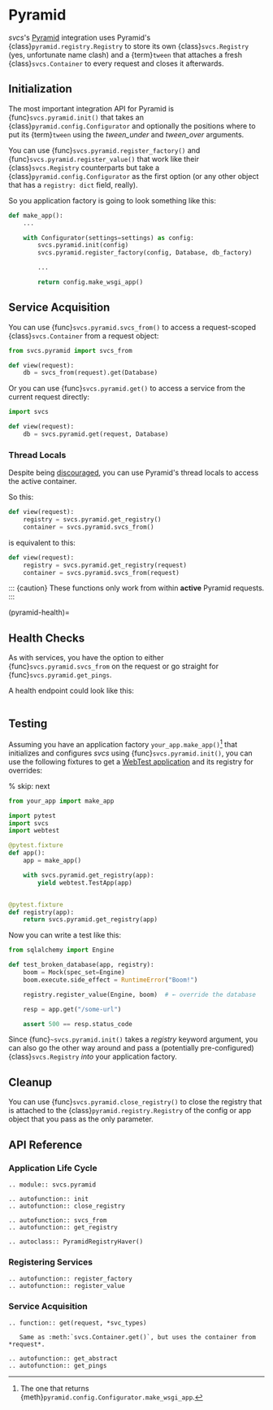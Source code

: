 # Pyramid

*svcs*'s [Pyramid](https://trypyramid.com) integration uses Pyramid's {class}`pyramid.registry.Registry` to store its own {class}`svcs.Registry` (yes, unfortunate name clash) and a {term}`tween` that attaches a fresh {class}`svcs.Container` to every request and closes it afterwards.


## Initialization

The most important integration API for Pyramid is {func}`svcs.pyramid.init()` that takes an {class}`pyramid.config.Configurator` and optionally the positions where to put its {term}`tween` using the *tween_under* and *tween_over* arguments.

You can use {func}`svcs.pyramid.register_factory()` and {func}`svcs.pyramid.register_value()` that work like their {class}`svcs.Registry` counterparts but take a {class}`pyramid.config.Configurator` as the first option (or any other object that has a `registry: dict` field, really).

So you application factory is going to look something like this:

```python
def make_app():
    ...

    with Configurator(settings=settings) as config:
        svcs.pyramid.init(config)
        svcs.pyramid.register_factory(config, Database, db_factory)

        ...

        return config.make_wsgi_app()
```


## Service Acquisition

You can use {func}`svcs.pyramid.svcs_from()` to access a request-scoped {class}`svcs.Container` from a request object:

```python
from svcs.pyramid import svcs_from

def view(request):
    db = svcs_from(request).get(Database)
```

Or you can use {func}`svcs.pyramid.get()` to access a service from the current request directly:

```python
import svcs

def view(request):
    db = svcs.pyramid.get(request, Database)
```


### Thread Locals

Despite being [discouraged](<inv:#narr/threadlocals>), you can use Pyramid's thread locals to access the active container.

So this:

```python
def view(request):
    registry = svcs.pyramid.get_registry()
    container = svcs.pyramid.svcs_from()
```

is equivalent to this:

```python
def view(request):
    registry = svcs.pyramid.get_registry(request)
    container = svcs.pyramid.svcs_from(request)
```

::: {caution}
These functions only work from within **active** Pyramid requests.
:::


(pyramid-health)=

## Health Checks

As with services, you have the option to either {func}`svcs.pyramid.svcs_from` on the request or go straight for {func}`svcs.pyramid.get_pings`.

A health endpoint could look like this:

```{literalinclude} ../examples/pyramid/health_check.py
```


## Testing

Assuming you have an application factory `your_app.make_app()`[^factory] that initializes and configures *svcs* using {func}`svcs.pyramid.init()`, you can use the following fixtures to get a [WebTest application](https://docs.pylonsproject.org/projects/pyramid/en/latest/quick_tutorial/functional_testing.html) and its registry for overrides:

[^factory]: The one that returns {meth}`pyramid.config.Configurator.make_wsgi_app`.

% skip: next

```python
from your_app import make_app

import pytest
import svcs
import webtest

@pytest.fixture
def app():
    app = make_app()

    with svcs.pyramid.get_registry(app):
        yield webtest.TestApp(app)


@pytest.fixture
def registry(app):
    return svcs.pyramid.get_registry(app)
```

Now you can write a test like this:

```python
from sqlalchemy import Engine

def test_broken_database(app, registry):
    boom = Mock(spec_set=Engine)
    boom.execute.side_effect = RuntimeError("Boom!")

    registry.register_value(Engine, boom)  # ← override the database

    resp = app.get("/some-url")

    assert 500 == resp.status_code
```

Since {func}`~svcs.pyramid.init()` takes a *registry* keyword argument, you can also go the other way around and pass a (potentially pre-configured) {class}`svcs.Registry` *into* your application factory.


## Cleanup

You can use {func}`svcs.pyramid.close_registry()` to close the registry that is attached to the {class}`pyramid.registry.Registry` of the config or app object that you pass as the only parameter.


## API Reference

### Application Life Cycle

```{eval-rst}
.. module:: svcs.pyramid

.. autofunction:: init
.. autofunction:: close_registry

.. autofunction:: svcs_from
.. autofunction:: get_registry

.. autoclass:: PyramidRegistryHaver()
```


### Registering Services

```{eval-rst}
.. autofunction:: register_factory
.. autofunction:: register_value
```


### Service Acquisition

```{eval-rst}
.. function:: get(request, *svc_types)

   Same as :meth:`svcs.Container.get()`, but uses the container from *request*.

.. autofunction:: get_abstract
.. autofunction:: get_pings
```
